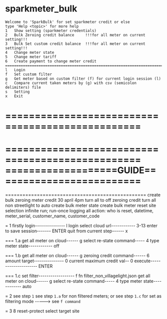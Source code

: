 # sparkmeter_bulk

	Welcome to 'SparkBulk' for set sparkmeter credit or else
	type 'Help <topic>' for more help
	1	Show setting (sparkmeter credentials)
	2	Bulk Zeroing credit balance 	!!!for all meter on current setting!!!
	3	Bulk Set custom credit balance	!!!for all meter on current setting!!!
	4	Change meter state
	5	Change meter tariff
	6	Create payment to change meter credit
	==========================================================================
	l	Login
	f	Set custom filter
	g	Get meter based on custom filter (f) for current login session (l)
	c	Compare current taken meters by (g) with csv (semicolon delimiters) file 
	s	Setting
	x	Exit

=================================================
=================================================
=================================================
===================GUIDE=========================
=================================================
=================================================
create bulk zeroing meter credit 30 april 4pm
	turn all to off
	zeroing credit
	turn all non streetlight to auto
create bulk meter state
create bulk meter reset
	site selection
	infinite run; run-once
	logging all action: who is reset, datetime, meter_serial, customer_name, customer_code
	
= 1 
firstly login--------------- l login
select cloud url------------ 3-13
enter to save session------- ENTER
quit from current step------ x

=== 1.a
get all meter on cloud------ g
select re-state command----- 4
type meter state------------ off

=== 1.b
get all meter on cloud------ g
zeroing credit command------ 6
amount target--------------- 0
current maximum credit val-- 0
execute--------------------- ENTER

=== 1.c
set filter------------------ f fn filter_non_villagelight.json
get all meter on cloud------ g
select re-state command----- 4
type meter state------------ auto

= 2
see step `1`
see step `1.a` for non filtered meters; or
see step `1.c` for set as filtering mode -----> see `f command`

= 3
8 reset-protect
select target site




